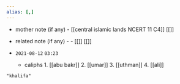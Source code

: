 ```yaml
---
alias: [,]
---
```

- mother note (if any)
		- [[central islamic lands NCERT 11 C4]] [[]]
- related note (if any) -
		- [[]] [[]]


- `2021-08-12`  `03:23`
	- caliphs
			1. [[abu bakr]]
			2. [[umar]]
			3. [[uthman]]
			4. [[ali]]

```query
"khalifa"
```
